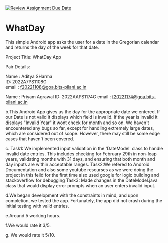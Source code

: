 [![Review Assignment Due Date](https://classroom.github.com/assets/deadline-readme-button-22041afd0340ce965d47ae6ef1cefeee28c7c493a6346c4f15d667ab976d596c.svg)](https://classroom.github.com/a/paV3BV1l)
# WhatDay

This simple Android app asks the user for a date in the Gregorian calendar and returns the day of the week for that date.


Project Title: WhatDay App 

Pair Details:

Name :  Aditya SHarma           
ID:    2022A7PS1108G              
email : f20221108@goa.bits-pilani.ac.in


Name : Priyam Agrawal
ID:   2022AAPS1174G
email : f20221174@goa.bits-pilani.ac.in

b.This Android App gives us the day for the appropriate date we entered. If our Date is not valid it displays which field is  invalid. If the year is invalid it displays "Invalid Year" it wont check for month and so on.
We haven't encountered any bugs so far, except for handling extremely large dates, which are considered out of scope. However, there may still be some edge cases that haven't been covered.


c.
Task1: We implemented input validation in the 'DateModel' class to handle invalid date entries. This includes checking for February 29th in non-leap years, validating months with 31 days, and ensuring that both month and day inputs are within acceptable ranges.
Task2:We  refered to Android Documentation and also some youtube resourses as we were doing the project in this feild for the first time  also used google for logic building and stackoverflow for debugging
Task3: Made changes in the DateModel.java class that would display error prompts when an user enters invalid input.

 


d.We began development with the constraints in mind, and upon completion, we tested the app. Fortunately, the app did not crash during the initial testing with valid entries.


e.Around 5 working hours. 

f.We would rate it 3/5. 

g. We would rate it 5/10.
